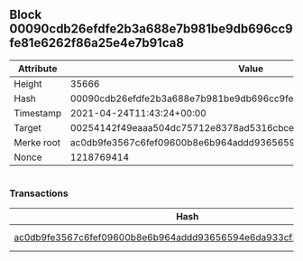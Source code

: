 ## Block 00090cdb26efdfe2b3a688e7b981be9db696cc9fe81e6262f86a25e4e7b91ca8

Attribute | Value
--- | ---
Height | 35666
Hash | 00090cdb26efdfe2b3a688e7b981be9db696cc9fe81e6262f86a25e4e7b91ca8
Timestamp | 2021-04-24T11:43:24+00:00
Target | 00254142f49eaaa504dc75712e8378ad5316cbcead634704b3734b6271167cc4
Merke root | ac0db9fe3567c6fef09600b8e6b964addd93656594e6da933cf2d7affa221454
Nonce | 1218769414

```

```

### Transactions

Hash | Amount
--- | ---
[ac0db9fe3567c6fef09600b8e6b964addd93656594e6da933cf2d7affa221454](ac0db9fe3567c6fef09600b8e6b964addd93656594e6da933cf2d7affa221454.md) | 10.00000000 SKEPTI 
